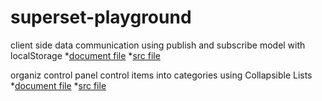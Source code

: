 # superset-playground

client side data communication using publish and subscribe model with localStorage
*[document file](/docs/pubsub.md)
*[src file](/src/pubsub/pubsub.js)

organiz control panel control items into categories using Collapsible Lists
*[document file](/docs/list.md)
*[src file](/src/ControlPanelsContainer.jsx)

